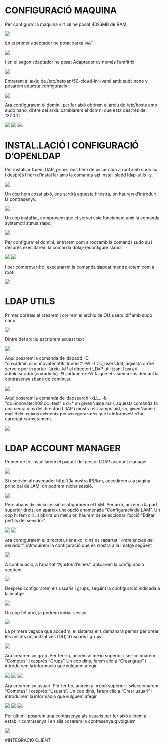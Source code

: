 # CONFIGURACIÓ MAQUINA  
Per configurar la màquina virtual he posat 4096MB de RAM  

![](img/image1.png)

En el primer Adaptador he posat xarxa NAT  

![](img/image2.png)

I en el segon adaptador he posat Adaptador de només l’amfitrió  

![](img/image3.png)

Entrerem al arxiu de /etc/netplan/50-cloud-init-yaml amb sudo nano y posarem aquesta configuració  

![](img/image4.png)

Ara configurarem el domini, per fer això obrirem el arxiu de /etc/hosts amb sudo nano, dintre del arxiu cambiarem el domini que està després del 127.0.1.1  

![](img/image5.png)
![](img/image6.png)
![](img/image7.png)

# INSTAL.LACIÓ I CONFIGURACIÓ D’OPENLDAP  

Per instal·lar OpenLDAP, primer ens hem de posar com a root amb sudo su, i després l’hem d’instal·lar amb la comanda apt install slapd ldap-utils -y.  

![](img/image8.png)

Un cop hem posat això, ens sortirà aquesta finestra, on haurem d’introduir la contrasenya.  

![](img/image9.png)

Un cop instal·lat, comprovem que el servei està funcionant amb la comanda systemctl status slapd.  

![](img/image10.png)

Per configurar el domini, entrarem com a root amb la comanda sudo su i després executarem la comanda dpkg-reconfigure slapd.  

![](img/image11.png)
![](img/image12.png)

I per comprovar-ho, executarem la comanda slapcat mentre estem com a root.  

![](img/image13.png)

# LDAP UTILS
Primer obrirem el crearem i obrirem el archiu de OU_users.ldif amb sudo nano

![](img/image14.png)

Dintre del archiu escriurem aquest text

![](img/image15.png)

Aqui posarem la comanda de ldapadd -D "cn=admin,dc=innovatech09,dc=test" -W -f OU_users.ldif, aquesta ordre serveix per importar l’arxiu .ldif al directori LDAP utilitzant l’usuari administrador (cn=admin). El paràmetre -W fa que el sistema ens demani la contrasenya abans de continuar.

![](img/image16.png)

Aqui posarem la comanda de ldapsearch -xLLL -b "dc=innovatech09,dc=test" uid=* sn givenName mail, aquesta comanda fa una cerca dins del directori LDAP i mostra els camps uid, sn, givenName i mail dels usuaris existents per assegurar-nos que la informació s’ha carregat correctament.

![](img/image17.png)

# LDAP ACCOUNT MANAGER
Primer de tot instal.larem el paquet del gestor LDAP account manager

![](img/image18.png)

Si escrivim al navegador http://(la nostra IP)/lam, accedirem a la pàgina principal de LAM, on podrem iniciar sessió.

![](img/image19.png)

Pero abans de inicia sessió configurarem el LAM. Per això, anirem a la part superior dreta, on apareix una opció anomenada “Configuració de LAM”.
Un cop hi fem clic, s’obrirà un menú on haurem de seleccionar l’opció “Editar perfils del servidor”.

![](img/image20(2).png)
![](img/image20.png)

Ara configurarem el directori. Per això, dins de l’apartat “Preferències del servidor”, introduirem la configuració que es mostra a la imatge següent

![](img/image21.png)

A continuació, a l’apartat “Ajustos d’eines”, aplicarem la configuració següent

![](img/image22.png)

Després configurarem els usuaris i grups, seguint la configuració indicada a la imatge

![](img/image23.png)

Un cop fet això, ja podrem iniciar sessió

![](img/image24.png)

La primera vegada que accedim, el sistema ens demanarà permís per crear les unitats organitzatives (OU) d’usuaris i grups

![](img/image25.png)

Ara crearem un grup. Per fer-ho, anirem al menú superior i seleccionarem “Comptes” i després “Grups”.
Un cop dins, farem clic a “Crear grup” i introduirem la informació que vulguem afegir.

![](img/image26.png)
![](img/image27.png)
![](img/image28.png)

Ara crearem un usuari. Per fer-ho, anirem al menú superior i seleccionarem “Comptes” i després “Usuaris”.
Un cop dins, farem clic a “Crear usuari” i introduirem la informació que vulguem afegir.

![](img/image29.png)
![](img/image31.png)
![](img/image33.png)

Per ultim li posarem una contrasenya als usuaris per fer això anirem a establir contrasenya i en alla posarem la contrasenya q volguem

![](img/image34.png)

#INTEGRACIÓ CLIENT




